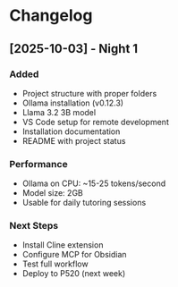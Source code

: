 # Changelog

## [2025-10-03] - Night 1

### Added
- Project structure with proper folders
- Ollama installation (v0.12.3)
- Llama 3.2 3B model
- VS Code setup for remote development
- Installation documentation
- README with project status

### Performance
- Ollama on CPU: ~15-25 tokens/second
- Model size: 2GB
- Usable for daily tutoring sessions

### Next Steps
- Install Cline extension
- Configure MCP for Obsidian
- Test full workflow
- Deploy to P520 (next week)

